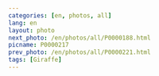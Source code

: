 ```yaml
---
categories: [en, photos, all]
lang: en
layout: photo
next_photo: /en/photos/all/P0000188.html
picname: P0000217
prev_photo: /en/photos/all/P0000221.html
tags: [Giraffe]
---
```

